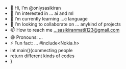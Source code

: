 - 👋 Hi, I’m @onlysasikiran
- 👀 I’m interested in ... ai and ml
- 🌱 I’m currently learning ...c language
- 💞️ I’m looking to collaborate on ... anykind of projects
- 📫 How to reach me ...sasikiranmatli123@gmail.com
- 😄 Pronouns: ...
- ⚡ Fun fact: ... #include<Nokia.h>
- int main(){conmecting people
- return different kinds of codes
- }

<!---
onlysasikiran/onlysasikiran is a ✨ special ✨ repository because its `README.md` (this file) appears on your GitHub profile.
You can click the Preview link to take a look at your changes.
--->
